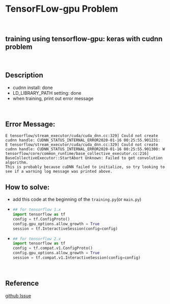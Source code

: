 # TensorFLow-gpu Problem

<br>

## training using tensorflow-gpu: keras with cudnn problem

<br>

## Description
- cudnn install: done
- LD_LIBRARY_PATH setting: done
- when training, print out error message 

<br>

## Error Message:
```
E tensorflow/stream_executor/cuda/cuda_dnn.cc:329] Could not create cudnn handle: CUDNN_STATUS_INTERNAL_ERROR2020-01-16 00:25:55.901231: 
E tensorflow/stream_executor/cuda/cuda_dnn.cc:329] Could not create cudnn handle: CUDNN_STATUS_INTERNAL_ERROR2020-01-16 00:25:55.901300: W tensorflow/core/common_runtime/base_collective_executor.cc:216] BaseCollectiveExecutor::StartAbort Unknown: Failed to get convolution algorithm. 
This is probably because cuDNN failed to initialize, so try looking to see if a warning log message was printed above.
```

## How to solve:
- add this code at the beginning of the `training.py`(or `main.py`)
- ```python
  ## for tensorflow 1.x
  import tensorflow as tf
  config = tf.ConfigProto()
  config.gpu_options.allow_growth = True
  session = tf.InteractiveSession(config=config)
  ```

- ```python
  ## for tensorflow 2.x
  import tensorflow as tf 
  config = tf.compat.v1.ConfigProto()
  config.gpu_options.allow_growth = True
  session = tf.compat.v1.InteractiveSession(config=config)
  ```



<br>

## Reference
[github Issue](<https://github.com/tensorflow/tensorflow/issues/24496>)
